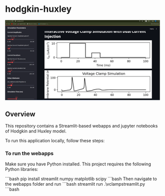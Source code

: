 # hodgkin-huxley


![WebApp Screenshot](notebooks/images/vclamp/voltageclampwebappss.png)

## Overview

This repository contains a Streamlit-based webapps and jupyter notebooks of Hodgkin and Huxley model.

To run this application locally, follow these steps:

### To run the webapps

Make sure you have Python installed. This project requires the following Python libraries:

\```bash
pip install streamlit numpy matplotlib scipy
\```bash
  Then navigate to the webapps folder and run 
\```bash
  streamlit run .\vclampstreamlit.py
\```bash
